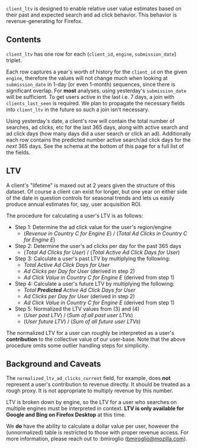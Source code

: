 `client_ltv` is designed to enable relative user value estimates based on their past and expected search and ad click behavior. This behavior is revenue-generating for Firefox.

## Contents

`client_ltv` has one row for each (`client_id`, `engine`, `submission_date`) triplet.

Each row captures a year's worth of history for the `client_id` on the given `engine`, therefore the values will not change much when looking at `submission_date` in 1-day (or even 1-month) sequences, since there is significant overlap. For **most** analyses, using yesterday's `submission_date` will be sufficient. To get users active in the last i.e. 7 days, a join with `clients_last_seen` is required. We plan to propagate the necessary fields into `client_ltv` in the future so such a join isn't necessary.

Using yesterday's date, a client's row will contain the total number of searches, ad clicks, etc for the last 365 days, along with active search and ad click days (how many days did a user search or click an ad). Additionally each row contains the predicted number active search/ad click days for the *next* 365 days. See the schema at the bottom of this page for a full list of the fields.

## LTV

A client's "lifetime" is maxed out at 2 years given the structure of this dataset. Of course a client can exist for longer, but one year on either side of the date in question controls for seasonal trends and lets us easily produce annual estimates for, say, user acquisition ROI.

The procedure for calculating a user's LTV is as follows:

* Step 1: Determine the ad click value for the user's region/engine
    - (*Revenue in Country C for Engine E*) / (*Total Ad Clicks in Country C for Engine E*) 
* Step 2: Determine the user's ad clicks per day for the past 365 days
    - (*Total Ad Clicks for User*) / (*Total Active Ad Click Days for User*)
* Step 3: Calculate a user's past LTV by multiplying the following:
    - *Total Active Ad Click Days for User*
    - *Ad Clicks per Day for User* (derived in step 2)
    - *Ad Click Value in Country C for Engine E* (derived from step 1)
* Step 4: Calculate a user's future LTV by multiplying the following:
    - *Total **Predicted** Active Ad Click Days for User*
    - *Ad Clicks per Day for User* (derived in step 2)
    - *Ad Click Value in Country C for Engine E* (derived from step 1)
* Step 5: Normalized the LTV values from (3) and (4)
    - (*User past LTV*) / (*Sum of all past user LTVs*)
    - (*User future LTV*) / (*Sum of all future user LTVs*)


The normalized LTV for a user can roughly be interpreted as a user's **contribution** to the collective value of our user-base. Note that the above procedure omits some outlier handling steps for simplicity.



## Background and Caveats

The `normalized_ltv_ad_clicks_current` field, for example, does **not** represent a user's contribution to revenue directly. It should be treated as a rough proxy. It is not appropriate to multiply revenue by this number.

LTV is broken down by engine, so the LTV for a user who searches on multiple engines must be interpreted in context. **LTV is only available for Google and Bing on Firefox Desktop** at this time.

We **do** have the ability to calculate a dollar value per user, however the (unnormalized) table is restricted to those with proper revenue access. For more information, please reach out to :bmiroglio (bmiroglio@mozilla.com).


